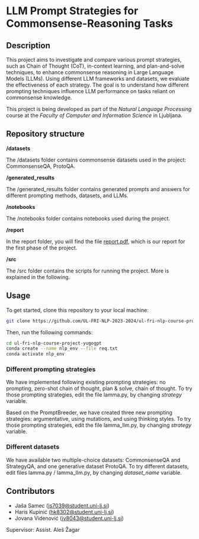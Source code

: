 # LLM Prompt Strategies for Commonsense-Reasoning Tasks

## Description

This project aims to investigate and compare various prompt strategies, such as Chain of Thought (CoT), in-context learning, and plan-and-solve techniques, to enhance commonsense reasoning in Large Language Models (LLMs). Using different LLM frameworks and datasets, we evaluate the effectiveness of each strategy. The goal is to understand how different prompting techniques influence LLM performance on tasks reliant on commonsense knowledge.

This project is being developed as part of the *Natural Language Processing* course at the *Faculty of Computer and Information Science* in Ljubljana.

## Repository structure

**/datasets**

The /datasets folder contains commonsense datasets used in the project: CommonsenseQA, ProtoQA.

**/generated_results**

The /generated_results folder contains generated prompts and answers for different prompting methods, datasets, and LLMs.

**/notebooks**

The /notebooks folder contains notebooks used during the project.

**/report**

In the report folder, you will find the file [report.pdf](report/report.pdf), which is our report for the first phase of the project.

**/src**

The /src folder contains the scripts for running the project. More is explained in the following.


## Usage
To get started, clone this repository to your local machine:
```bash
git clone https://github.com/UL-FRI-NLP-2023-2024/ul-fri-nlp-course-project-yugogpt.git
```
Then, run the following commands:
```bash
cd ul-fri-nlp-course-project-yugogpt
conda create --name nlp_env --file req.txt
conda activate nlp_env
```

### Different prompting strategies
We have implemented following existing prompting strategies: no prompting, zero-shot chain of thought, plan & solve, chain of thought.
To try those prompting strategies, edit the file lamma.py, by changing *strategy* variable. 

Based on the PromptBreeder, we have created three new prompting strategies: argumentative, using mutations, and using thinking styles.
To try those prompting strategies, edit the file lamma_llm.py, by changing *strategy* variable. 

### Different datasets
We have available two multiple-choice datasets: CommonsenseQA and StrategyQA, and one generative dataset ProtoQA. 
To try different datasets, edit files lamma.py / lamma_llm.py, by changing *dataset_name* variable.

## Contributors
- Jaša Samec (js7039@student.uni-lj.si)
- Haris Kupinić (hk8302@student.uni-lj.si)
- Jovana Videnović (jv8043@student.uni-lj.si)

Supervisor: Assist. Aleš Žagar
